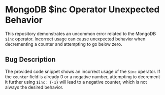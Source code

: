 # MongoDB $inc Operator Unexpected Behavior

This repository demonstrates an uncommon error related to the MongoDB `$inc` operator.  Incorrect usage can cause unexpected behavior when decrementing a counter and attempting to go below zero.

## Bug Description

The provided code snippet shows an incorrect usage of the `$inc` operator. If the `counter` field is already 0 or a negative number, attempting to decrement it further using `$inc: {-1}` will lead to a negative counter, which is not always the desired behavior.